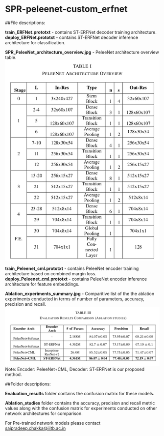 # SPR-peleenet-custom_erfnet

##File descriptions:

**train_ERFNet.prototxt** - contains ST-ERFNet decoder training architecture.
**deploy_ERFNet.prototxt** - contains ST-ERFNet decoder inference architecture for classification.

**SPR_PeleeNet_architecture_overview.jpg** - PeleeNet architecture overview table.
![Alt text](/SPR_PeleeNet_architecture_overview.jpg?raw=true)

**train_Peleenet_cml.prototxt** - contains PeleeNet encoder training architecture based on combined margin loss.
**deploy_Peleenet_cml.prototxt** - contains PeleeNet encoder inference architecture for feature embeddings.

**Ablation_experiments_summary.jpg** - Comparitive list of the the ablation experiments conducted in terms of number of parameters, accuracy, precision and recall.
![Alt text](/Ablation_experiments_summary.jpg?raw=true)
Note: Encoder: PeleeNet+CML, Decoder: ST-ERFNet is our proposed method.


##Folder descriptions:

**Evaluation_results** folder contains the confusion matrix for these models.

**Ablation_studies** folder contains the accuracy, precision and recall metric values along with the confusion matrix for experiments conducted on other network architectures for comparison.

For Pre-trained network models please contact saipradeep.chakka@iiitb.ac.in

